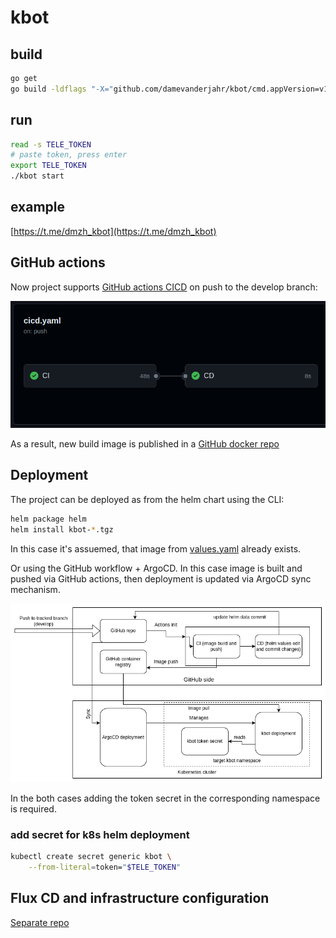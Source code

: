 # kbot

## build

```bash
go get
go build -ldflags "-X="github.com/damevanderjahr/kbot/cmd.appVersion=v1.0.2
```

## run

```bash
read -s TELE_TOKEN
# paste token, press enter
export TELE_TOKEN
./kbot start
```

## example

[https://t.me/dmzh_kbot](https://t.me/dmzh_kbot)

## GitHub actions

Now project supports [GitHub actions CICD](.github/workflows/cicd.yaml) on push to the develop branch:

![Image](doc/.data/GitHub_CICD.png)

As a result, new build image is published in a [GitHub docker repo](https://github.com/users/damevanderjahr/packages/container/package/kbot)

## Deployment

The project can be deployed as from the helm chart using the CLI:

```bash
helm package helm
helm install kbot-*.tgz
```

In this case it's assuemed, that image from [values.yaml](helm/values.yaml) already exists.

Or using the GitHub workflow + ArgoCD. In this case image is built and pushed via GitHub actions, then deployment is updated via ArgoCD sync mechanism.

![Image](doc/.data/kbot_ci_cd_deploy.png)

In the both cases adding the token secret in the corresponding namespace is required.

### add secret for k8s helm deployment

```bash
kubectl create secret generic kbot \
    --from-literal=token="$TELE_TOKEN"
```

## Flux CD and infrastructure configuration

[Separate repo](https://github.com/damevanderjahr/tf)
